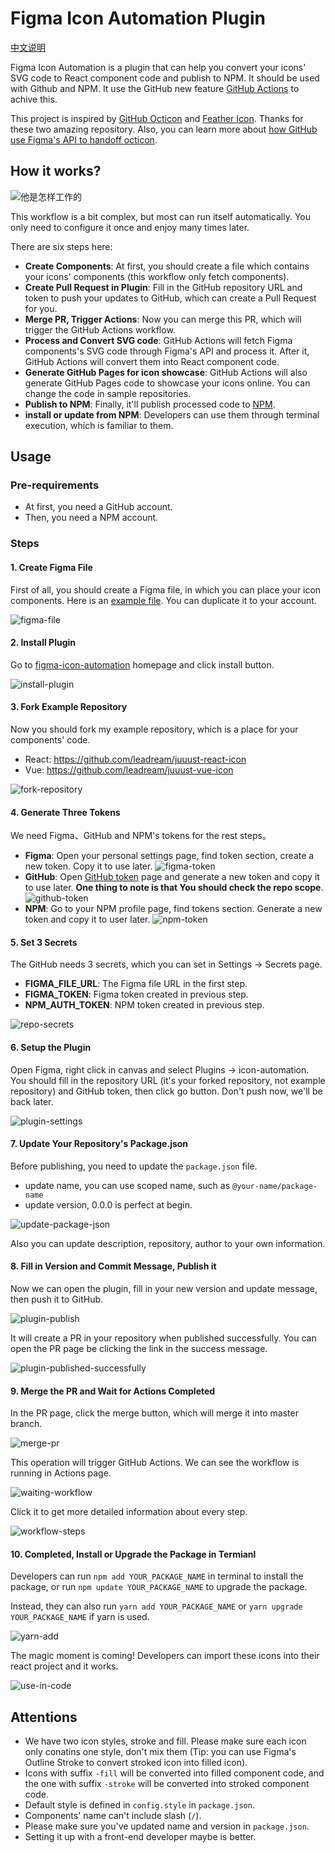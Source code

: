 # Figma Icon Automation Plugin
[中文说明](./README-CN.md)

Figma Icon Automation is a plugin that can help you convert your icons' SVG code to React component code and publish to NPM. It should be used with Github and NPM. It use the GitHub new feature [GitHub Actions](https://github.com/features/actions) to achive this.

This project is inspired by [GitHub Octicon](https://github.com/primer/octicons) and [Feather Icon](https://github.com/feathericons/react-feather). Thanks for these two amazing repository. Also, you can learn more about [how GitHub use Figma's API to handoff octicon](https://github.blog/2018-04-12-driving-changes-from-designs/).

## How it works?
![他是怎样工作的](./imgs/flow-en.jpg)

This workflow is a bit complex, but most can run itself automatically. You only need to configure it once and enjoy many times later.

There are six steps here:

- **Create Components**: At first, you should create a file which contains your icons' components (this workflow only fetch components).
- **Create Pull Request in Plugin**: Fill in the GitHub repository URL and token to push your updates to GitHub, which can create a Pull Request for you.
- **Merge PR, Trigger Actions**: Now you can merge this PR, which will trigger the GitHub Actions workflow.
- **Process and Convert SVG code**: GitHub Actions will fetch Figma components's SVG code through Figma's API and process it. After it, GitHub Actions will convert them into React component code.
- **Generate GitHub Pages for icon showcase**: GitHub Actions will also generate GitHub Pages code to showcase your icons online. You can change the code in sample repositories.
- **Publish to NPM**: Finally, it'll publish processed code to [NPM](https://www.npmjs.com/). 
- **install or update from NPM**: Developers can use them through terminal execution, which is familiar to them.

## Usage
### Pre-requirements
- At first, you need a GitHub account.
- Then, you need a NPM account.

### Steps
#### 1. Create Figma File
First of all, you should create a Figma file, in which you can place your icon components. Here is an [example file](https://www.figma.com/file/gTaV6nOPiDx0F3c7WHPME3/juuust-icon). You can duplicate it to your account.

![figma-file](./imgs/figma-file.png)

#### 2. Install Plugin
Go to [figma-icon-automation](https://www.figma.com/c/plugin/739395588962138807/figma-icon-automation) homepage and click install button.

![install-plugin](./imgs/install-plugin.png)

#### 3. Fork Example Repository
Now you should fork my example repository, which is a place for your components' code.

- React: https://github.com/leadream/juuust-react-icon
- Vue: https://github.com/leadream/juuust-vue-icon

![fork-repository](./imgs/fork-repository.png)

#### 4. Generate Three Tokens
We need Figma、GitHub and NPM's tokens for the rest steps。
- **Figma**: Open your personal settings page, find token section, create a new token. Copy it to use later.
![figma-token](./imgs/figma-token.png)
- **GitHub**: Open [GitHub token](https://github.com/settings/tokens) page and generate a new token and copy it to use later. **One thing to note is that You should check the repo scope**.
![github-token](./imgs/github-token.png)
- **NPM**: Go to your NPM profile page, find tokens section. Generate a new token and copy it to user later.
![npm-token](./imgs/npm-token.png)

#### 5. Set 3 Secrets

The GitHub needs 3 secrets, which you can set in Settings -> Secrets page.
- **FIGMA_FILE_URL**: The Figma file URL in the first step.
- **FIGMA_TOKEN**: Figma token created in previous step.
- **NPM_AUTH_TOKEN**: NPM token created in previous step.

![repo-secrets](./imgs/repo-secrets.png)

#### 6. Setup the Plugin
Open Figma, right click in canvas and select Plugins -> icon-automation. You should fill in the repository URL (it's your forked repository, not example repository) and GitHub token, then click go button. Don't push now, we'll be back later.

![plugin-settings](./imgs/plugin-settings.png)

#### 7. Update Your Repository's Package.json
Before publishing, you need to update the `package.json` file.
- update name, you can use scoped name, such as `@your-name/package-name`
- update version, 0.0.0 is perfect at begin.

![update-package-json](./imgs/update-package-json.png)

Also you can update description, repository, author to your own information.

#### 8. Fill in Version and Commit Message, Publish it
Now we can open the plugin, fill in your new version and update message, then push it to GitHub.

![plugin-publish](./imgs/plugin-publish.png)

It will create a PR in your repository when published successfully. You can open the PR page be clicking the link in the success message.

![plugin-published-successfully](./imgs/plugin-published-successfully.png)

#### 9. Merge the PR and Wait for Actions Completed
In the PR page, click the merge button, which will merge it into master branch.

![merge-pr](./imgs/merge-pr.png)

This operation will trigger GitHub Actions. We can see the workflow is running in Actions page.

![waiting-workflow](./imgs/waiting-workflow.png)

Click it to get more detailed information about every step.

![workflow-steps](./imgs/workflow-steps.png)

#### 10. Completed, Install or Upgrade the Package in Termianl
Developers can run `npm add YOUR_PACKAGE_NAME` in terminal to install the package, or run `npm update YOUR_PACKAGE_NAME` to upgrade the package.

Instead, they can also run `yarn add YOUR_PACKAGE_NAME` or `yarn upgrade YOUR_PACKAGE_NAME` if yarn is used.

![yarn-add](./imgs/yarn-add.png)

The magic moment is coming! Developers can import these icons into their react project and it works.

![use-in-code](./imgs/use-in-code.png)

## Attentions
- We have two icon styles, stroke and fill. Please make sure each icon only conatins one style, don't mix them (Tip: you can use Figma's Outline Stroke to convert stroked icon into filled icon).
- Icons with suffix `-fill` will be converted into filled component code, and the one with suffix `-stroke` will be converted into stroked component code.
- Default style is defined in `config.style` in `package.json`.
- Components' name can't include slash (`/`).
- Please make sure you've updated name and version in `package.json`.
- Setting it up with a front-end developer maybe is better.
